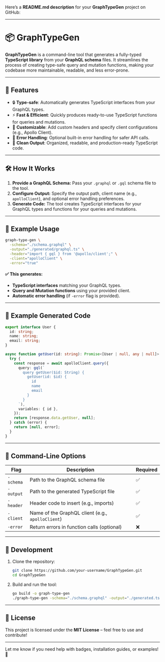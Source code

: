 Here’s a **README.md description** for your **GraphTypeGen** project on GitHub:

---

# 📦 GraphTypeGen

**GraphTypeGen** is a command-line tool that generates a fully-typed **TypeScript library** from your **GraphQL schema** files. It streamlines the process of creating type-safe query and mutation functions, making your codebase more maintainable, readable, and less error-prone.

---

## 🚀 Features

- 🔒 **Type-safe**: Automatically generates TypeScript interfaces from your GraphQL types.  
- ⚡ **Fast & Efficient**: Quickly produces ready-to-use TypeScript functions for queries and mutations.  
- 🧩 **Customizable**: Add custom headers and specify client configurations (e.g., Apollo Client).  
- 🚀 **Error Handling**: Optional built-in error handling for safer API calls.  
- 📝 **Clean Output**: Organized, readable, and production-ready TypeScript code.  

---

## 🛠️ How It Works

1. **Provide a GraphQL Schema:** Pass your `.graphql` or `.gql` schema file to the tool.  
2. **Configure Output:** Specify the output path, client name (e.g., `apolloClient`), and optional error handling preferences.  
3. **Generate Code:** The tool creates TypeScript interfaces for your GraphQL types and functions for your queries and mutations.  

---

## 📝 Example Usage

```bash
graph-type-gen \
  -schema="./schema.graphql" \
  -output="./generated/graphql.ts" \
  -header="import { gql } from '@apollo/client';" \
  -client="apolloClient" \
  -error="true"
```

#### ✅ This generates:
- **TypeScript interfaces** matching your GraphQL types.  
- **Query and Mutation functions** using your provided client.  
- **Automatic error handling** (if `-error` flag is provided).  

---

## 📂 Example Generated Code

```typescript
export interface User {
  id: string;
  name: string;
  email: string;
}

async function getUser(id: string): Promise<[User | null, any | null]> {
  try {
    const response = await apolloClient.query({
      query: gql(`
        query getUser($id: String) {
          getUser(id: $id) {
            id
            name
            email
          }
        }
      `),
      variables: { id },
    });
    return [response.data.getUser, null];
  } catch (error) {
    return [null, error];
  }
}
```

---

## 🧷 Command-Line Options

| Flag         | Description                                       | Required |
|--------------|---------------------------------------------------|----------|
| `-schema`    | Path to the GraphQL schema file                   | ✅       |
| `-output`    | Path to the generated TypeScript file             | ✅       |
| `-header`    | Header code to insert (e.g., imports)             | ✅       |
| `-client`    | Name of the GraphQL client (e.g., `apolloClient`) | ✅       |
| `-error`     | Return errors in function calls (optional)        | ❌       |

---

## 🧪 Development

1. Clone the repository:  
   ```bash
   git clone https://github.com/your-username/GraphTypeGen.git
   cd GraphTypeGen
   ```

2. Build and run the tool:  
   ```bash
   go build -o graph-type-gen
   ./graph-type-gen -schema="./schema.graphql" -output="./generated.ts" -header="import { gql } from '@apollo/client';" -client="apolloClient"
   ```

---

## 📄 License

This project is licensed under the **MIT License** – feel free to use and contribute!  

---

Let me know if you need help with badges, installation guides, or examples! 🚀
